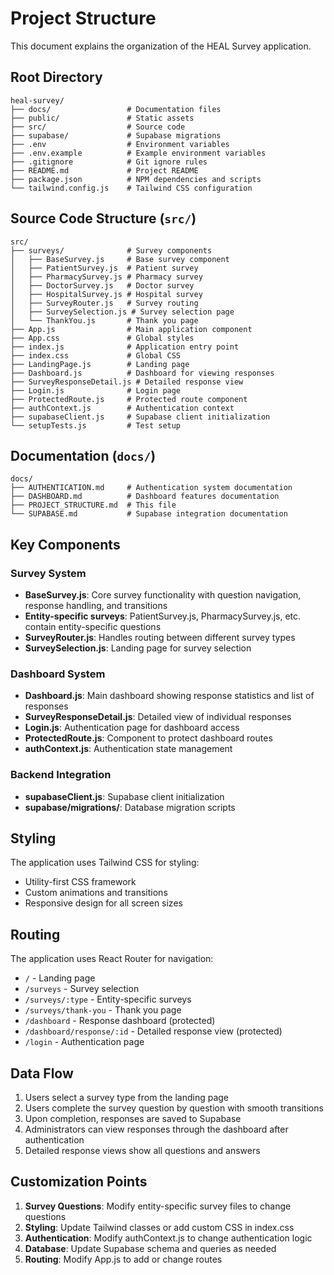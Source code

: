 # Project Structure

This document explains the organization of the HEAL Survey application.

## Root Directory

```
heal-survey/
├── docs/                 # Documentation files
├── public/               # Static assets
├── src/                  # Source code
├── supabase/             # Supabase migrations
├── .env                  # Environment variables
├── .env.example          # Example environment variables
├── .gitignore            # Git ignore rules
├── README.md             # Project README
├── package.json          # NPM dependencies and scripts
└── tailwind.config.js    # Tailwind CSS configuration
```

## Source Code Structure (`src/`)

```
src/
├── surveys/              # Survey components
│   ├── BaseSurvey.js     # Base survey component
│   ├── PatientSurvey.js  # Patient survey
│   ├── PharmacySurvey.js # Pharmacy survey
│   ├── DoctorSurvey.js   # Doctor survey
│   ├── HospitalSurvey.js # Hospital survey
│   ├── SurveyRouter.js   # Survey routing
│   ├── SurveySelection.js # Survey selection page
│   └── ThankYou.js       # Thank you page
├── App.js                # Main application component
├── App.css               # Global styles
├── index.js              # Application entry point
├── index.css             # Global CSS
├── LandingPage.js        # Landing page
├── Dashboard.js          # Dashboard for viewing responses
├── SurveyResponseDetail.js # Detailed response view
├── Login.js              # Login page
├── ProtectedRoute.js     # Protected route component
├── authContext.js        # Authentication context
├── supabaseClient.js     # Supabase client initialization
└── setupTests.js         # Test setup
```

## Documentation (`docs/`)

```
docs/
├── AUTHENTICATION.md     # Authentication system documentation
├── DASHBOARD.md          # Dashboard features documentation
├── PROJECT_STRUCTURE.md  # This file
└── SUPABASE.md           # Supabase integration documentation
```

## Key Components

### Survey System
- **BaseSurvey.js**: Core survey functionality with question navigation, response handling, and transitions
- **Entity-specific surveys**: PatientSurvey.js, PharmacySurvey.js, etc. contain entity-specific questions
- **SurveyRouter.js**: Handles routing between different survey types
- **SurveySelection.js**: Landing page for survey selection

### Dashboard System
- **Dashboard.js**: Main dashboard showing response statistics and list of responses
- **SurveyResponseDetail.js**: Detailed view of individual responses
- **Login.js**: Authentication page for dashboard access
- **ProtectedRoute.js**: Component to protect dashboard routes
- **authContext.js**: Authentication state management

### Backend Integration
- **supabaseClient.js**: Supabase client initialization
- **supabase/migrations/**: Database migration scripts

## Styling

The application uses Tailwind CSS for styling:
- Utility-first CSS framework
- Custom animations and transitions
- Responsive design for all screen sizes

## Routing

The application uses React Router for navigation:
- `/` - Landing page
- `/surveys` - Survey selection
- `/surveys/:type` - Entity-specific surveys
- `/surveys/thank-you` - Thank you page
- `/dashboard` - Response dashboard (protected)
- `/dashboard/response/:id` - Detailed response view (protected)
- `/login` - Authentication page

## Data Flow

1. Users select a survey type from the landing page
2. Users complete the survey question by question with smooth transitions
3. Upon completion, responses are saved to Supabase
4. Administrators can view responses through the dashboard after authentication
5. Detailed response views show all questions and answers

## Customization Points

1. **Survey Questions**: Modify entity-specific survey files to change questions
2. **Styling**: Update Tailwind classes or add custom CSS in index.css
3. **Authentication**: Modify authContext.js to change authentication logic
4. **Database**: Update Supabase schema and queries as needed
5. **Routing**: Modify App.js to add or change routes